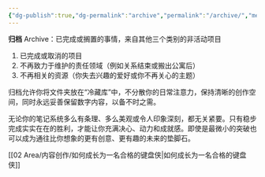 ```yaml
---
{"dg-publish":true,"dg-permalink":"archive","permalink":"/archive/","metatags":{"description":"这里是 🏡Davon的数字花园，是个人不断发展的想法的集合，作为半成品的思考，在可探索的空间中，随时间推移不断播种、修剪、塑造","og:site_name":"DavonOs","og:title":"归档","og:type":"article","og:url":"https://zuji.eu.org/archive","og:image":null,"og:image:width":"400","og:image:alt":"articlecover","og:locale":"zh_cn"},"created":"2024-08-30T20:45:55.153+08:00","updated":"2025-05-08T11:45:58.992+08:00"}
---
```



**归档** Archive：已完成或搁置的事情，来自其他三个类别的非活动项目

1. 已完成或取消的项目
2. 不再致力于维护的责任领域（例如关系结束或搬出公寓后）
3. 不再相关的资源（你失去兴趣的爱好或你不再关心的主题）

归档允许你将文件夹放在“冷藏库”中，不分散你的日常注意力，保持清晰的创作空间，同时永远妥善保留数字内容，以备不时之需。

无论你的笔记系统多么有条理、多么美观或令人印象深刻，都无关紧要。只有稳步完成实实在在的胜利，才能让你充满决心、动力和成就感。即使是最微小的突破也可以成为通往比你想象的更有创意、更有趣的未来的垫脚石。

[[02 Area/内容创作/如何成长为一名合格的键盘侠\|如何成长为一名合格的键盘侠]]